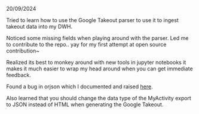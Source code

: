 20/09/2024

Tried to learn how to use the Google Takeout parser to use it to ingest takeout data into my DWH.

Noticed some missing fields when playing around with the parser. Led me to contribute to the repo.. yay for my first attempt at open source contribution~

Realized its best to monkey around with new tools in jupyter notebooks it makes it much easier to wrap my head around when you can get immediate feedback.

Found a bug in orjson which I documented and raised [here](https://github.com/ijl/orjson/issues/517).

Also learned that you should change the data type of the MyActivity export to JSON instead of HTML when generating the Google Takeout.